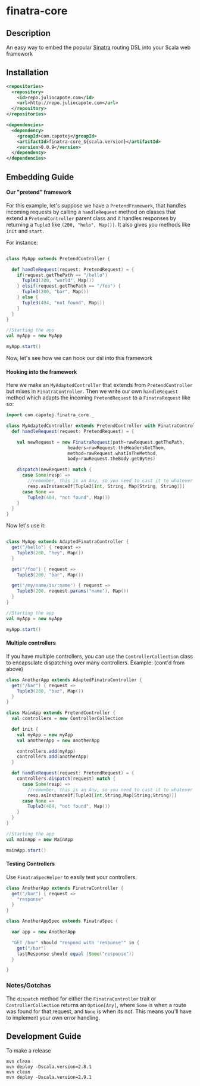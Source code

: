 finatra-core
============
## Description
An easy way to embed the popular [Sinatra](http://sinatrarb.com) routing DSL into your Scala web framework


## Installation

```xml
<repositories>
  <repository>
    <id>repo.juliocapote.com</id>
    <url>http://repo.juliocapote.com</url>
  </repository>
</repositories>

<dependencies>
  <dependency>
    <groupId>com.capotej</groupId>
    <artifactId>finatra-core_${scala.version}</artifactId>
    <version>0.0.9</version>
  </dependency>
</dependencies>
```

## Embedding Guide

#### Our "pretend" framework
For this example, let's suppose we have a ```PretendFramework```, that handles incoming requests by calling a ```handleRequest``` method on classes that extend a ```PretendController``` parent class and it handles responses by returning a ```Tuple3``` like ```(200, "helo", Map())```. It also gives you methods like ```init``` and ```start```.

For instance:

```scala

class MyApp extends PretendController {

  def handleRequest(request: PretendRequest) = {
  	if(request.getThePath == "/hello")
  	  Tuple3(200, "world", Map())
  	} elsif(request.getThePath == "/foo") {
   	  Tuple3(200, "bar", Map())
  	} else {
  	  Tuple3(404, "not found", Map())
  	}
  }
}

//Starting the app
val myApp = new MyApp

myApp.start()
```

Now, let's see how we can hook our dsl into this framework

#### Hooking into the framework

Here we make an ```MyAdaptedController``` that extends from ```PretendController``` but mixes in ```FinatraController```. Then we write our own ```handleRequest``` method which adapts the incoming ```PretendRequest``` to a ```FinatraRequest``` like so:

```scala
import com.capotej.finatra_core._

class MyAdaptedController extends PretendController with FinatraController {
  def handleRequest(request: PretendRequest) = {

    val newRequest = new FinatraRequest(path=rawRequest.getThePath,
                       headers=rawRequest.theHeadersGetThem,
                       method=rawRequest.whatIsTheMethod,
                       body=rawRequest.theBody.getBytes)

    dispatch(newRequest) match {
      case Some(resp) =>
        //remember, this is an Any, so you need to cast it to whatever your framework needs
        resp.asInstanceOf[Tuple3[Int, String, Map[String, String]]]
      case None =>
        Tuple3(404, "not found", Map())
    }
  }
}
```

Now let's use it:

```scala

class MyApp extends AdaptedFinatraController {
  get("/hello") { request =>
    Tuple3(200, "hey", Map())
  }

  get("/foo") { request =>
    Tuple3(200, "bar", Map())

  get("/my/name/is/:name") { request =>
    Tuple3(200, request.params("name"), Map())
  }
}

//Starting the app
val myApp = new myApp

myApp.start()
```

#### Multiple controllers
If you have multiple controllers, you can use the ```ControllerCollection``` class to encapsulate dispatching over many controllers. Example: (cont'd from above)

```scala
class AnotherApp extends AdaptedFinatraController {
  get("/bar") { request =>
    Tuple3(200, "baz", Map())
  }
}

class MainApp extends PretendController {
  val controllers = new ControllerCollection

  def init {
    val myApp = new myApp
    val anotherApp = new anotherApp

    controllers.add(myApp)
    controllers.add(anotherApp)
  }

  def handleRequest(request: PretendRequest) = {
    controllers.dispatch(request) match {
      case Some(resp) =>
        //remember, this is an Any, so you need to cast it to whatever your framework needs
        resp.asInstanceOf[Tuple3[Int,String,Map[String,String]]]
      case None =>
        Tuple3(404, "not found", Map())
    }
  }
}

//Starting the app
val mainApp = new MainApp

mainApp.start()

```

#### Testing Controllers
Use `FinatraSpecHelper` to easily test your controllers.

```scala
class AnotherApp extends FinatraController {
  get("/bar") { request =>
    "response"
  }
}

class AnotherAppSpec extends FinatraSpec {

  var app = new AnotherApp

  "GET /bar" should "respond with 'response'" in {
    get("/bar")
    lastResponse should equal (Some("response"))
  }

}

```

### Notes/Gotchas

The ```dispatch``` method for either the ```FinatraController``` trait or ```ControllerCollection``` returns an ```Option[Any]```, where ```Some``` is when a route was found for that request, and ```None``` is when its not. This means you'll have to implement your own error handling.



## Development Guide

To make a release

```cli
mvn clean
mvn deploy -Dscala.version=2.8.1
mvn clean
mvn deploy -Dscala.version=2.9.1
```





